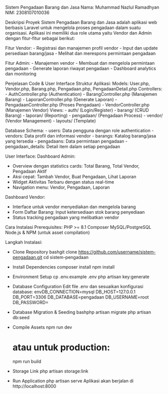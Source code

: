Sistem Pengadaan Barang dan Jasa
Nama: Muhammad Nazlul Ramadhyan
NIM: 2308107010036

Deskripsi Proyek
Sistem Pengadaan Barang dan Jasa adalah aplikasi web berbasis Laravel untuk mengelola proses pengadaan dalam suatu organisasi. Aplikasi ini memiliki dua role utama yaitu Vendor dan Admin dengan fitur-fitur sebagai berikut:

Fitur Vendor:
    - Registrasi dan manajemen profil vendor
    - Input dan update persediaan barang/jasa
    - Melihat dan merespons permintaan pengadaan

Fitur Admin:
    - Manajemen vendor
    - Membuat dan mengelola permintaan pengadaan
    - Generate laporan riwayat pengadaan
    - Dashboard analytics dan monitoring

Penjelasan Code & User Interface
Struktur Aplikasi:
Models: User.php, Vendor.php, Barang.php, Pengadaan.php, PengadaanDetail.php
Controllers:
    - AuthController.php (Authentication)
    - BarangController.php (Manajemen Barang)
    - LaporanController.php (Generate Laporan)
    - PengadaanController.php (Proses Pengadaan)
    - VendorController.php (Manajemen Vendor)
Views:
    - auth/ (Login/Register)
    - barang/ (CRUD Barang)
    - laporan/ (Reporting)
    - pengadaan/ (Pengadaan Process)
    - vendor/ (Vendor Management)
    - layouts/ (Template)

Database Schema:
    - users: Data pengguna dengan role authentication
    - vendors: Data profil dan informasi vendor
    - barangs: Katalog barang/jasa yang tersedia
    - pengadaans: Data permintaan pengadaan
    - pengadaan_details: Detail item dalam setiap pengadaan

User Interface:
Dashboard Admin: 
- Overview dengan statistics cards: Total Barang, Total Vendor, Pengadaan Aktif
- Aksi cepat: Tambah Vendor, Buat Pengadaan, Lihat Laporan
- Widget Aktivitas Terbaru dengan status real-time
- Navigation menu: Vendor, Pengadaan, Laporan

Dashboard Vendor: 
- Interface untuk vendor menyediakan dan mengelola barang
- Form Daftar Barang: Input ketersediaan stok barang penyediaan
- Status tracking pengadaan yang melibatkan vendor

Cara Instalasi
    Prerequisites:
    PHP >= 8.1
    Composer
    MySQL/PostgreSQL
    Node.js & NPM (untuk asset compilation)

Langkah Instalasi:
- Clone Repository
      bashgit clone https://github.com/username/sistem-pengadaan.git
      cd sistem-pengadaan

- Install Dependencies
    composer install
    npm install

- Environment Setup
    cp .env.example .env
    php artisan key:generate

- Database Configuration
    Edit file .env dan sesuaikan konfigurasi database:
    envDB_CONNECTION=mysql
    DB_HOST=127.0.0.1
    DB_PORT=3306
    DB_DATABASE=pengadaan
    DB_USERNAME=root
    DB_PASSWORD=

- Database Migration & Seeding
    bashphp artisan migrate
    php artisan db:seed

- Compile Assets
    npm run dev
    # atau untuk production:
    npm run build

- Storage Link
    php artisan storage:link

- Run Application
    php artisan serve
    Aplikasi akan berjalan di http://localhost:8000
